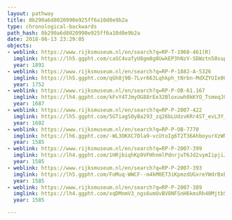 ```yaml
---
layout: pathway
title: 0b290a6d8020990e925ff6a10d0e9b2a
type: chronological-backwards
path_hash: 0b290a6d8020990e925ff6a10d0e9b2a
date: 2018-06-13 23:29:05
objects:
- weblink: https://www.rijksmuseum.nl/en/search?q=RP-T-1960-461(R)
  imglink: https://lh5.ggpht.com/caSC4vafyU8gm8g0UwkEP3hNzV-SDWztn50supR7Q7DXO_CpIs-SwgtrLwmkkJPZPOvN59rJFHYJ6oP-VuX_eTidNOU=s200
  year: 1891
- weblink: https://www.rijksmuseum.nl/en/search?q=RP-P-1882-A-5326
  imglink: https://lh5.ggpht.com/qGh8j9B-7Lvr663Lqhkph_tNrbn-MdXZYUIe0UpVpBiIMFUj1TINjGwqvcSMj7HE_8-JWeFglg1nOGh5oS8ZPdn0ZNI=s200
  year: 1752
- weblink: https://www.rijksmuseum.nl/en/search?q=RP-P-OB-61.167
  imglink: https://lh4.ggpht.com/kFvY4TJmyOG88rEe32Bloxuwh0kKYO_TsmeqJGEEISEmFGDYUy8EfRtXIYbE3zOpwBGfKX3qfwi6EkUvJbA3aAw7_Q=s200
  year: 1687
- weblink: https://www.rijksmuseum.nl/en/search?q=RP-P-2007-422
  imglink: https://lh5.ggpht.com/5GTiagS0yBa293_zq26bLUdzvKRr4ST_evL3Y_9By9FgpwV7UK4L-GElbCt91_JjrDIAhxQs6Pc_d1nmhbRJ_GpmAw=s200
  year: 1602
- weblink: https://www.rijksmuseum.nl/en/search?q=RP-P-OB-7770
  imglink: https://lh6.ggpht.com/-WL3OKXC7Dla9-vcUtoIg6T2T36AhboyurXzWN_fmu6jMXYAnUixV6jLj2R15F-LsIP8-TBDn7ABw_fjPybmi7saoA=s200
  year: 1585
- weblink: https://www.rijksmuseum.nl/en/search?q=RP-P-2007-399
  imglink: https://lh4.ggpht.com/1HRjbiqhKp9VFHhnmlPdnrjuT6Jd2vymIipjiJSwiIY8viSxjFlImPua9SuVyCfDpR5YSHoo-swsOJcRjXJfbJtYFQ=s200
  year: 1585
- weblink: https://www.rijksmuseum.nl/en/search?q=RP-P-2007-393
  imglink: https://lh5.ggpht.com/FoMuq-WWCF--m4kM0ET3iKpmzdUGxreYWdrBxBS5LTUdMK06jRIp9FNzL66dua8mpVqCWQ9cQe-SKSmP5uvoezgsIQ=s200
  year: 1585
- weblink: https://www.rijksmuseum.nl/en/search?q=RP-P-2007-389
  imglink: https://lh4.ggpht.com/xqDMnmV3_ngs6umUvBV8NFSnH6kmsRh40MjtbSr3qIxKUf-HmdbiKWkKmzeOhGhUqIXQDr38u13N_Za_aYr3oYt1ee7q=s200
  year: 1585

---
```

